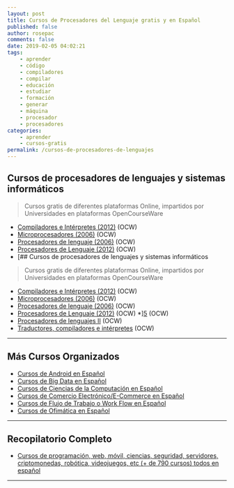 ```yaml
---
layout: post
title: Cursos de Procesadores del Lenguaje gratis y en Español
published: false
author: rosepac
comments: false
date: 2019-02-05 04:02:21
tags:
    - aprender
    - código
    - compiladores
    - compilar
    - educación
    - estudiar
    - formación
    - generar
    - máquina
    - procesador
    - procesadores
categories:
    - aprender
    - cursos-gratis
permalink: /cursos-de-procesadores-de-lenguajes
---
```

## Cursos de procesadores de lenguajes y sistemas informáticos

> Cursos gratis de diferentes plataformas Online, impartidos por Universidades en plataformas OpenCourseWare

  * [Compiladores e Intérpretes (2012)][1] (OCW)
  * [Microprocesadores (2006)][2] (OCW)
  * [Procesadores de lenguaje (2006)][3] (OCW)
  * [Procesadores de Lenguaje (2012)][4] (OCW)
  * [## Cursos de procesadores de lenguajes y sistemas informáticos

> Cursos gratis de diferentes plataformas Online, impartidos por Universidades en plataformas OpenCourseWare

  * [Compiladores e Intérpretes (2012)][1] (OCW)
  * [Microprocesadores (2006)][2] (OCW)
  * [Procesadores de lenguaje (2006)][3] (OCW)
  * [Procesadores de Lenguaje (2012)][4] (OCW)
  *][5] (OCW)
  * [Procesadores de lenguajes II][6] (OCW)
  * [Traductores, compiladores e intérpretes][7] (OCW)

* * *

## Más Cursos Organizados

  * [Cursos de Android en Español][8]
  * [Cursos de Big Data en Español][9]
  * [Cursos de Ciencias de la Computación en Español][10]
  * [Cursos de Comercio Electrónico/E-Commerce en Español][11]
  * [Cursos de Flujo de Trabajo o Work Flow en Español][12]
  * [Cursos de Ofimática en Español][13]  

* * *

## Recopilatorio Completo

  * [Cursos de programación, web, móvil, ciencias, seguridad, servidores, criptomonedas, robótica, videojuegos, etc (+ de 790 cursos) todos en español][14]

* * *

 [1]: https://ocw.uji.es/curso/4949
 [2]: https://ocw.upm.es/tecnologia-electronica/microprocesadores
 [3]: https://ocw.ua.es/es/ingenieria-y-arquitectura/procesadores-de-lenguaje-2006.html
 [4]: https://ocw.uji.es/curso/5180
 [5]: https://campusvirtual.ull.es/ocw/course/view.php?id=45
 [6]: https://ocw.uca.es/course/view.php?id=56
 [7]: https://ocw.uma.es/ingenierias/traductores-compiladores-e-interpretes
 [8]: https://mundoframework.com/cursos-android/
 [9]: https://mundoframework.com/cursos-big-data/
 [10]: https://mundoframework.com/cursos-ciencias-computacion/
 [11]: https://mundoframework.com/cursos-de-comercio-electronico/
 [12]: https://mundoframework.com/cursos-de-flujo-de-trabajo-o-work-flow/
 [13]: https://mundoframework.com/cursos-de-ofimatica/
 [14]: https://mundoframework.com/cursos-de-programacion-web-movil-ciencias-seguridad-servidores-criptomonedas/